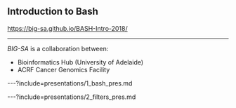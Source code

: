 ## Introduction to Bash

https://big-sa.github.io/BASH-Intro-2018/

---

*BIG-SA* is a collaboration between:

- Bioinformatics Hub (University of Adelaide)
- ACRF Cancer Genomics Facility

---?include=presentations/1_bash_pres.md

---?include=presentations/2_filters_pres.md
